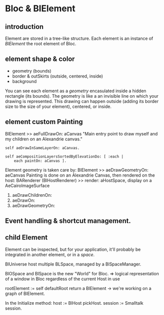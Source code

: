 # Bloc & BlElement

## introduction
Element are stored in a tree-like structure. Each element is an instance of *BlElement*
the root element of Bloc.


## element shape & color
* geometry (bounds)
* border & outSkirts (outside, centered, inside)
* background

You can see each element as a *geometry* encasulated inside a hidden 
rectangle (its bounds). The geometry is like a an invisible line on which
your drawing is represented. This drawing can happen outside (adding its border
size to the size of your element), centered, or inside.


## element custom Painting

BlElement >> aeFullDrawOn: aCanvas
	"Main entry point to draw myself and my children on an Alexandrie canvas."

	self aeDrawInSameLayerOn: aCanvas.

	self aeCompositionLayersSortedByElevationDo: [ :each |
		each paintOn: aCanvas ].
		
Element geometry is taken care by:
BlElement >> aeDrawGeometryOn: aeCanvas
Painting is done on an Alexandrie Canvas, then rendered on the host:
BARenderer (BlHostRenderer) >> render: aHostSpace, display on a AeCairoImageSurface

1. aeDrawChildrenOn:
 2. aeDrawOn:
  3. aeDrawGeometryOn:
  
  
## Event handling & shortcut management.


## child Element
Element can be inspected, but for your application, it'll probably be integrated
in another element, or in a *space*.

BlUniverse host multiple BLSpace, managed by a BlSpaceManager.


BlOSpace and BlSpace is the new "World" for Bloc.
=> logical representation of a window in Bloc regardless of the current Host in use

rootElement := self defaultRoot return a BlElement
-> we're working on a graph of BlElement.

In the Initialize method:
host := BlHost pickHost.
session := Smalltalk session.